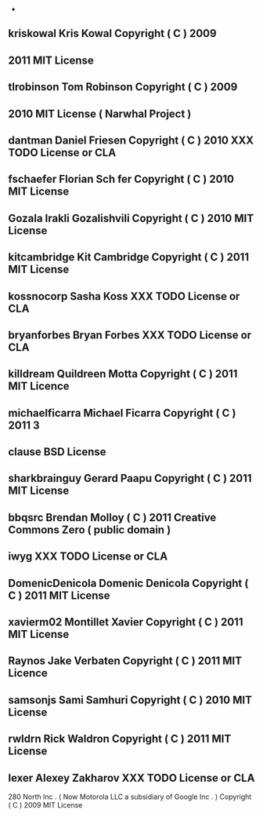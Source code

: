 -
kriskowal
Kris
Kowal
Copyright
(
C
)
2009
-
2011
MIT
License
-
tlrobinson
Tom
Robinson
Copyright
(
C
)
2009
-
2010
MIT
License
(
Narwhal
Project
)
-
dantman
Daniel
Friesen
Copyright
(
C
)
2010
XXX
TODO
License
or
CLA
-
fschaefer
Florian
Sch
fer
Copyright
(
C
)
2010
MIT
License
-
Gozala
Irakli
Gozalishvili
Copyright
(
C
)
2010
MIT
License
-
kitcambridge
Kit
Cambridge
Copyright
(
C
)
2011
MIT
License
-
kossnocorp
Sasha
Koss
XXX
TODO
License
or
CLA
-
bryanforbes
Bryan
Forbes
XXX
TODO
License
or
CLA
-
killdream
Quildreen
Motta
Copyright
(
C
)
2011
MIT
Licence
-
michaelficarra
Michael
Ficarra
Copyright
(
C
)
2011
3
-
clause
BSD
License
-
sharkbrainguy
Gerard
Paapu
Copyright
(
C
)
2011
MIT
License
-
bbqsrc
Brendan
Molloy
(
C
)
2011
Creative
Commons
Zero
(
public
domain
)
-
iwyg
XXX
TODO
License
or
CLA
-
DomenicDenicola
Domenic
Denicola
Copyright
(
C
)
2011
MIT
License
-
xavierm02
Montillet
Xavier
Copyright
(
C
)
2011
MIT
License
-
Raynos
Jake
Verbaten
Copyright
(
C
)
2011
MIT
Licence
-
samsonjs
Sami
Samhuri
Copyright
(
C
)
2010
MIT
License
-
rwldrn
Rick
Waldron
Copyright
(
C
)
2011
MIT
License
-
lexer
Alexey
Zakharov
XXX
TODO
License
or
CLA
-
280
North
Inc
.
(
Now
Motorola
LLC
a
subsidiary
of
Google
Inc
.
)
Copyright
(
C
)
2009
MIT
License
